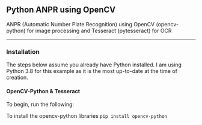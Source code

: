 ## Python ANPR using OpenCV

ANPR (Automatic Number Plate Recognition) using OpenCV (opencv-python) for image processing and Tesseract (pytesseract) for OCR
***
### Installation

The steps below assume you already have Python installed. I am using Python 3.8 for this example as it is the most up-to-date at the time of creation.

#### OpenCV-Python & Tesseract

To begin, run the following:

To install the opencv-python libraries
`pip install opencv-python`
